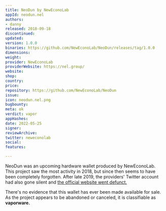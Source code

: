 ```yaml
---
title: NeoDun by NewEconoLab
appId: neodun.nel
authors:
- danny
released: 2018-09-18
discontinued: 
updated: 
version: 1.0.0
binaries: https://github.com/NewEconoLab/NeoDun/releases/tag/1.0.0
dimensions: 
weight: 
provider: NewEconoLab
providerWebsite: https://nel.group/
website: 
shop: 
country: 
price: 
repository: https://github.com/NewEconoLab/NeoDun
issue: 
icon: neodun.nel.png
bugbounty: 
meta: ok
verdict: vapor
appHashes: 
date: 2022-05-25
signer: 
reviewArchive: 
twitter: neweconolab
social: 
features: 

---
```


NeoDun was an upcoming hardware wallet produced by NewEconoLab. This project saw the most activity in 2018, but since then seems to have been completely forgotten. After late 2019, the providers' Twitter account had also gone silent and [the official website went defunct.](http://www.neodun.com/index-En.html)

There's no evidence that this wallet has ever been made available for sale. As the project appears to be abandoned or canceled, it is classifiable as **vaporware.**